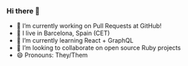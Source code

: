 ### Hi there 👋

- 🔭 I’m currently working on Pull Requests at GitHub!
- 📍 I live in Barcelona, Spain (CET)
- 🌱 I’m currently learning React + GraphQL
- 👯 I’m looking to collaborate on open source Ruby projects
- 😄 Pronouns: They/Them

